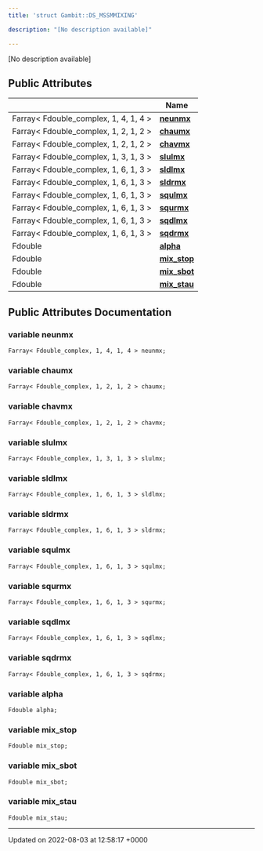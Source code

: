 ```yaml
---
title: 'struct Gambit::DS_MSSMMIXING'

description: "[No description available]"

---
```









[No description available]

## Public Attributes

|                | Name           |
| -------------- | -------------- |
| Farray< Fdouble_complex, 1, 4, 1, 4 > | **[neunmx](/documentation/code/colliderbit/classes/structgambit_1_1ds__mssmmixing/#variable-neunmx)**  |
| Farray< Fdouble_complex, 1, 2, 1, 2 > | **[chaumx](/documentation/code/colliderbit/classes/structgambit_1_1ds__mssmmixing/#variable-chaumx)**  |
| Farray< Fdouble_complex, 1, 2, 1, 2 > | **[chavmx](/documentation/code/colliderbit/classes/structgambit_1_1ds__mssmmixing/#variable-chavmx)**  |
| Farray< Fdouble_complex, 1, 3, 1, 3 > | **[slulmx](/documentation/code/colliderbit/classes/structgambit_1_1ds__mssmmixing/#variable-slulmx)**  |
| Farray< Fdouble_complex, 1, 6, 1, 3 > | **[sldlmx](/documentation/code/colliderbit/classes/structgambit_1_1ds__mssmmixing/#variable-sldlmx)**  |
| Farray< Fdouble_complex, 1, 6, 1, 3 > | **[sldrmx](/documentation/code/colliderbit/classes/structgambit_1_1ds__mssmmixing/#variable-sldrmx)**  |
| Farray< Fdouble_complex, 1, 6, 1, 3 > | **[squlmx](/documentation/code/colliderbit/classes/structgambit_1_1ds__mssmmixing/#variable-squlmx)**  |
| Farray< Fdouble_complex, 1, 6, 1, 3 > | **[squrmx](/documentation/code/colliderbit/classes/structgambit_1_1ds__mssmmixing/#variable-squrmx)**  |
| Farray< Fdouble_complex, 1, 6, 1, 3 > | **[sqdlmx](/documentation/code/colliderbit/classes/structgambit_1_1ds__mssmmixing/#variable-sqdlmx)**  |
| Farray< Fdouble_complex, 1, 6, 1, 3 > | **[sqdrmx](/documentation/code/colliderbit/classes/structgambit_1_1ds__mssmmixing/#variable-sqdrmx)**  |
| Fdouble | **[alpha](/documentation/code/colliderbit/classes/structgambit_1_1ds__mssmmixing/#variable-alpha)**  |
| Fdouble | **[mix_stop](/documentation/code/colliderbit/classes/structgambit_1_1ds__mssmmixing/#variable-mix-stop)**  |
| Fdouble | **[mix_sbot](/documentation/code/colliderbit/classes/structgambit_1_1ds__mssmmixing/#variable-mix-sbot)**  |
| Fdouble | **[mix_stau](/documentation/code/colliderbit/classes/structgambit_1_1ds__mssmmixing/#variable-mix-stau)**  |

## Public Attributes Documentation

### variable neunmx

```
Farray< Fdouble_complex, 1, 4, 1, 4 > neunmx;
```


### variable chaumx

```
Farray< Fdouble_complex, 1, 2, 1, 2 > chaumx;
```


### variable chavmx

```
Farray< Fdouble_complex, 1, 2, 1, 2 > chavmx;
```


### variable slulmx

```
Farray< Fdouble_complex, 1, 3, 1, 3 > slulmx;
```


### variable sldlmx

```
Farray< Fdouble_complex, 1, 6, 1, 3 > sldlmx;
```


### variable sldrmx

```
Farray< Fdouble_complex, 1, 6, 1, 3 > sldrmx;
```


### variable squlmx

```
Farray< Fdouble_complex, 1, 6, 1, 3 > squlmx;
```


### variable squrmx

```
Farray< Fdouble_complex, 1, 6, 1, 3 > squrmx;
```


### variable sqdlmx

```
Farray< Fdouble_complex, 1, 6, 1, 3 > sqdlmx;
```


### variable sqdrmx

```
Farray< Fdouble_complex, 1, 6, 1, 3 > sqdrmx;
```


### variable alpha

```
Fdouble alpha;
```


### variable mix_stop

```
Fdouble mix_stop;
```


### variable mix_sbot

```
Fdouble mix_sbot;
```


### variable mix_stau

```
Fdouble mix_stau;
```


-------------------------------

Updated on 2022-08-03 at 12:58:17 +0000